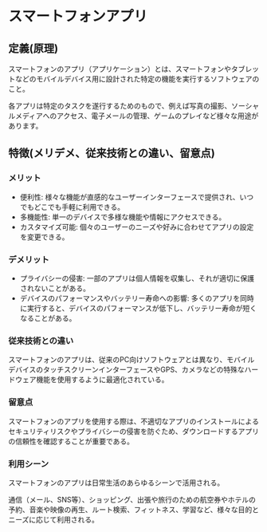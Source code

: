 # スマートフォンアプリ
## 定義(原理)
スマートフォンのアプリ（アプリケーション）とは、スマートフォンやタブレットなどのモバイルデバイス用に設計された特定の機能を実行するソフトウェアのこと。

各アプリは特定のタスクを遂行するためのもので、例えば写真の撮影、ソーシャルメディアへのアクセス、電子メールの管理、ゲームのプレイなど様々な用途があります。
## 特徴(メリデメ、従来技術との違い、留意点)
### メリット
* 便利性: 様々な機能が直感的なユーザーインターフェースで提供され、いつでもどこでも手軽に利用できる。
* 多機能性: 単一のデバイスで多様な機能や情報にアクセスできる。
* カスタマイズ可能: 個々のユーザーのニーズや好みに合わせてアプリの設定を変更できる。

### デメリット
* プライバシーの侵害: 一部のアプリは個人情報を収集し、それが適切に保護されないことがある。
* デバイスのパフォーマンスやバッテリー寿命への影響: 多くのアプリを同時に実行すると、デバイスのパフォーマンスが低下し、バッテリー寿命が短くなることがある。

### 従来技術との違い
スマートフォンのアプリは、従来のPC向けソフトウェアとは異なり、モバイルデバイスのタッチスクリーンインターフェースやGPS、カメラなどの特殊なハードウェア機能を使用するように最適化されている。

### 留意点
スマートフォンのアプリを使用する際は、不適切なアプリのインストールによるセキュリティリスクやプライバシーの侵害を防ぐため、ダウンロードするアプリの信頼性を確認することが重要である。

### 利用シーン
スマートフォンのアプリは日常生活のあらゆるシーンで活用される。

通信（メール、SNS等）、ショッピング、出張や旅行のための航空券やホテルの予約、音楽や映像の再生、ルート検索、フィットネス、学習など、様々な目的とニーズに応じて利用される。

